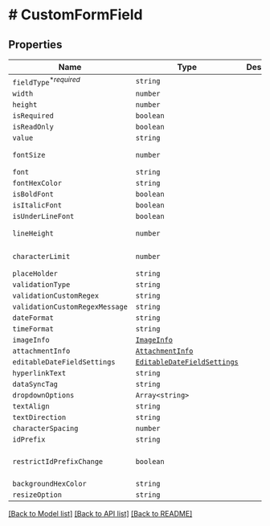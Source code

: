# # CustomFormField



## Properties

Name | Type | Description | Notes
------------ | ------------- | ------------- | -------------
| `fieldType`<sup>*_required_</sup> | ```string``` |   |  |
| `width` | ```number``` |   |  |
| `height` | ```number``` |   |  |
| `isRequired` | ```boolean``` |   |  |
| `isReadOnly` | ```boolean``` |   |  |
| `value` | ```string``` |   |  |
| `fontSize` | ```number``` |   |  [default to 13] |
| `font` | ```string``` |   |  |
| `fontHexColor` | ```string``` |   |  |
| `isBoldFont` | ```boolean``` |   |  |
| `isItalicFont` | ```boolean``` |   |  |
| `isUnderLineFont` | ```boolean``` |   |  |
| `lineHeight` | ```number``` |   |  [default to 15] |
| `characterLimit` | ```number``` |   |  [default to 0] |
| `placeHolder` | ```string``` |   |  |
| `validationType` | ```string``` |   |  |
| `validationCustomRegex` | ```string``` |   |  |
| `validationCustomRegexMessage` | ```string``` |   |  |
| `dateFormat` | ```string``` |   |  |
| `timeFormat` | ```string``` |   |  |
| `imageInfo` | [```ImageInfo```](ImageInfo.md) |   |  |
| `attachmentInfo` | [```AttachmentInfo```](AttachmentInfo.md) |   |  |
| `editableDateFieldSettings` | [```EditableDateFieldSettings```](EditableDateFieldSettings.md) |   |  |
| `hyperlinkText` | ```string``` |   |  |
| `dataSyncTag` | ```string``` |   |  |
| `dropdownOptions` | ```Array<string>``` |   |  |
| `textAlign` | ```string``` |   |  |
| `textDirection` | ```string``` |   |  |
| `characterSpacing` | ```number``` |   |  |
| `idPrefix` | ```string``` |   |  |
| `restrictIdPrefixChange` | ```boolean``` |   |  [default to false] |
| `backgroundHexColor` | ```string``` |   |  |
| `resizeOption` | ```string``` |   |  |

[[Back to Model list]](../README.md#models) [[Back to API list]](../README.md#api-endpoints) [[Back to README]](../README.md)
